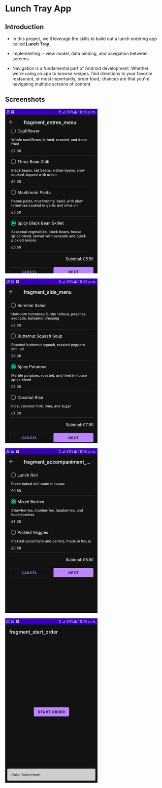 Lunch Tray App
==================================

Introduction
------------

* In this project, we'll leverage the skills to build out
a lunch ordering app called **Lunch Tray**, 
* implementing :- 
view model,
data binding,
and navigation between screens.

* Navigation is a fundamental part of Android development. Whether we're using 
an app to browse recipes, find directions to your favorite restaurant, or most 
importantly, order food, chances are that you're navigating multiple screens of 
content.

Screenshots
-----------
<p >
  <img src="https://github.com/sourabhkumar47/Lunch-Tray-App/blob/master/Screenshots/Screenshot%202.png" width="300"  >
</p>

<p >
  <img src="https://github.com/sourabhkumar47/Lunch-Tray-App/blob/master/Screenshots/Screenshot%203.png" width="300"  >
</p>

<p >
  <img src="https://github.com/sourabhkumar47/Lunch-Tray-App/blob/master/Screenshots/Screenshot%204.png" width="300"  >
</p>

<p >
  <img src="https://github.com/sourabhkumar47/Lunch-Tray-App/blob/master/Screenshots/Screenshot%206.png" width="300"  >
</p>

